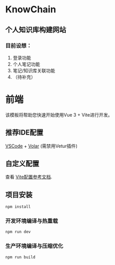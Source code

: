 # KnowChain

## 个人知识库构建网站

### 目前设想：

1. 登录功能
2. 个人笔记功能
3. 笔记/知识库关联功能
4. （待补充）

# 前端

该模板将帮助您快速开始使用Vue 3 + Vite进行开发。

## 推荐IDE配置

[VSCode](https://code.visualstudio.com/) + [Volar](https://marketplace.visualstudio.com/items?itemName=Vue.volar) (需禁用Vetur插件)

## 自定义配置

查看 [Vite配置参考文档](https://vite.dev/config/).

## 项目安装

```sh
npm install
```

### 开发环境编译与热重载

```sh
npm run dev
```

### 生产环境编译与压缩优化

```sh
npm run build
```
